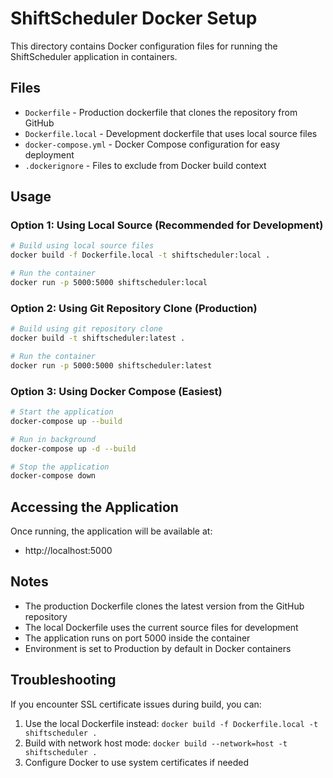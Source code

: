 # ShiftScheduler Docker Setup

This directory contains Docker configuration files for running the ShiftScheduler application in containers.

## Files

- `Dockerfile` - Production dockerfile that clones the repository from GitHub
- `Dockerfile.local` - Development dockerfile that uses local source files
- `docker-compose.yml` - Docker Compose configuration for easy deployment
- `.dockerignore` - Files to exclude from Docker build context

## Usage

### Option 1: Using Local Source (Recommended for Development)

```bash
# Build using local source files
docker build -f Dockerfile.local -t shiftscheduler:local .

# Run the container
docker run -p 5000:5000 shiftscheduler:local
```

### Option 2: Using Git Repository Clone (Production)

```bash
# Build using git repository clone
docker build -t shiftscheduler:latest .

# Run the container
docker run -p 5000:5000 shiftscheduler:latest
```

### Option 3: Using Docker Compose (Easiest)

```bash
# Start the application
docker-compose up --build

# Run in background
docker-compose up -d --build

# Stop the application
docker-compose down
```

## Accessing the Application

Once running, the application will be available at:
- http://localhost:5000

## Notes

- The production Dockerfile clones the latest version from the GitHub repository
- The local Dockerfile uses the current source files for development
- The application runs on port 5000 inside the container
- Environment is set to Production by default in Docker containers

## Troubleshooting

If you encounter SSL certificate issues during build, you can:

1. Use the local Dockerfile instead: `docker build -f Dockerfile.local -t shiftscheduler .`
2. Build with network host mode: `docker build --network=host -t shiftscheduler .`
3. Configure Docker to use system certificates if needed